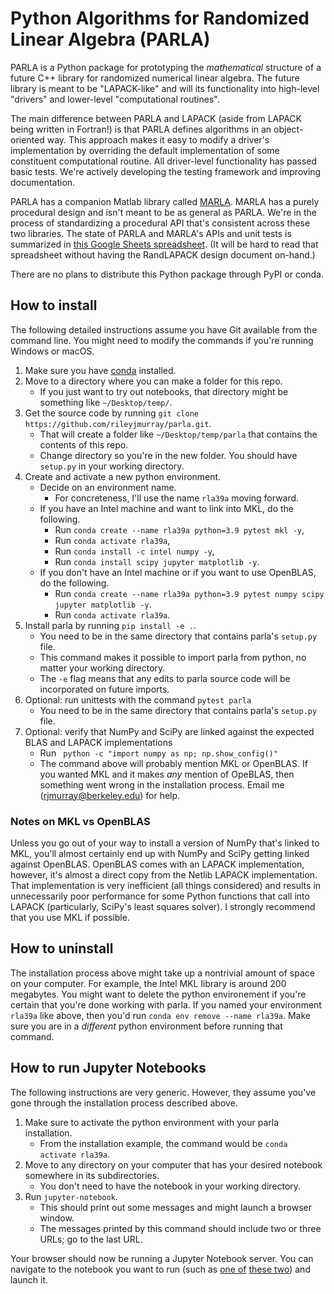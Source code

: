 # Python Algorithms for Randomized Linear Algebra (PARLA)

PARLA is a Python package for prototyping the *mathematical* structure of a future C++ library for randomized numerical linear algebra.
The future library is meant to be "LAPACK-like" and will its functionality into high-level "drivers" and lower-level "computational routines".

The main difference between PARLA and LAPACK (aside from LAPACK being written in Fortran!) is that PARLA defines
algorithms in an object-oriented way.
This approach makes it easy to modify a driver's implementation by overriding the default implementation of some constituent computational routine.
All driver-level functionality has passed basic tests.
We're actively developing the testing framework and improving documentation.

PARLA has a companion Matlab library called [MARLA](https://github.com/BallisticLA/marla).
MARLA has a purely procedural design and isn't meant to be as general as PARLA.
We're in the process of standardizing a procedural API that's consistent across these two libraries.
The state of PARLA and MARLA's APIs and unit tests is summarized in [this Google Sheets spreadsheet](https://docs.google.com/spreadsheets/d/15vIS5wkaVB5lUoVQZqg7J_2qsK04ycVN47Mo2LuIKAo/edit?usp=sharing).
(It will be hard to read that spreadsheet without having the RandLAPACK design document on-hand.)

There are no plans to distribute this Python package through PyPI or conda.

## How to install
The following detailed instructions assume you have Git available from the command line.
You might need to modify the commands if you're running Windows or macOS.

  1. Make sure you have [conda](https://conda.io/projects/conda/en/latest/user-guide/install/index.html#regular-installation) installed.
  2. Move to a directory where you can make a folder for this repo.
       * If you just want to try out notebooks, that directory might be something like ``~/Desktop/temp/``.
  3. Get the source code by running ``git clone https://github.com/rileyjmurray/parla.git``.
       * That will create a folder like ``~/Desktop/temp/parla`` that contains the contents of this repo.
       * Change directory so you're in the new folder. You should have ``setup.py`` in your working directory.
  4. Create and activate a new python environment.
       * Decide on an environment name.
          * For concreteness, I'll use the name ``rla39a`` moving forward.
       * If you have an Intel machine and want to link into MKL, do the following.
           * Run ``conda create --name rla39a python=3.9 pytest mkl -y``,
           * Run ``conda activate rla39a``,
           * Run ``conda install -c intel numpy -y``,
           * Run ``conda install scipy jupyter matplotlib -y``.
       * If you don't have an Intel machine or if you want to use OpenBLAS, do the following.
           * Run ``conda create --name rla39a python=3.9 pytest numpy scipy jupyter matplotlib -y``.
           * Run ``conda activate rla39a``.
  5. Install parla by running ``pip install -e .``.
       * You need to be in the same directory that contains parla's ``setup.py`` file.
       * This command makes it possible to import parla from python, no matter your working directory.
       * The ``-e`` flag means that any edits to parla source code will be incorporated on future imports.
  6. Optional: run unittests with the command  ``pytest parla``
       * You need to be in the same directory that contains parla's ``setup.py`` file.
  7. Optional: verify that NumPy and SciPy are linked against the expected BLAS and LAPACK implementations
       * Run `` python -c "import numpy as np; np.show_config()"``
       * The command above will probably mention MKL or OpenBLAS. If you wanted MKL and it makes *any*
         mention of OpeBLAS, then something went wrong in the installation process.
         Email me (rjmurray@berkeley.edu) for help.

### Notes on MKL vs OpenBLAS

Unless you go out of your way to install a version of NumPy that's linked to MKL, you'll almost certainly
end up with NumPy and SciPy getting linked against OpenBLAS. OpenBLAS comes with an LAPACK implementation, however,
it's almost a direct copy from the Netlib LAPACK implementation. That implementation is very inefficient
(all things considered) and results in unnecessarily poor performance for some Python  functions that call
into LAPACK (particularly, SciPy's least squares solver). I strongly recommend that you use MKL if possible.

## How to uninstall
The installation process above might take up a nontrivial amount of space on your computer. For example, the Intel MKL library is around 200 megabytes. You might want to delete the python environement if you're certain that you're done working with parla. If you named your environment ``rla39a`` like above, then you'd run ``conda env remove --name rla39a``. Make sure you are in a *different* python environment before running that command.
 
## How to run Jupyter Notebooks
The following instructions are very generic.
However, they assume you've gone through the installation process described above.

  1. Make sure to activate the python environment with your parla installation.
      * From the installation example, the command would be ``conda activate rla39a``.
  2. Move to any directory on your computer that has your desired notebook somewhere in its subdirectories.
      * You don't need to have the notebook in your working directory.
  3. Run ``jupyter-notebook``.
      * This should print out some messages and might launch a browser window.
      * The messages printed by this command should include two or three URLs; go to the last URL.

Your browser should now be running a Jupyter Notebook server. You can navigate to the notebook you want to run (such as [one of](https://github.com/rileyjmurray/parla/blob/main/notebooks/least_squares/procedural_least_squares_driver.ipynb) [these two](https://github.com/rileyjmurray/parla/blob/main/notebooks/least_squares/sap1_vs_lapack.ipynb)) and launch it.
